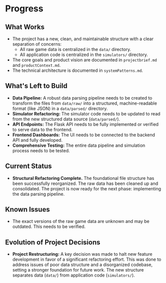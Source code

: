 # Progress

## What Works

- The project has a new, clean, and maintainable structure with a clear separation of concerns:
  - All raw game data is centralized in the `data/` directory.
  - All application code is centralized in the `simulators/` directory.
- The core goals and product vision are documented in `projectbrief.md` and `productContext.md`.
- The technical architecture is documented in `systemPatterns.md`.

## What's Left to Build

- **Data Pipeline:** A robust data parsing pipeline needs to be created to transform the files from `data/raw/` into a structured, machine-readable format (like JSON) in a `data/parsed/` directory.
- **Simulator Refactoring:** The simulator code needs to be updated to read from the new structured data source (`data/parsed/`).
- **API Endpoints:** The Flask API needs to be fully implemented or verified to serve data to the frontend.
- **Frontend Dashboards:** The UI needs to be connected to the backend API and fully developed.
- **Comprehensive Testing:** The entire data pipeline and simulation process needs to be tested.

## Current Status

- **Structural Refactoring Complete.** The foundational file structure has been successfully reorganized. The raw data has been cleaned up and consolidated. The project is now ready for the next phase: implementing the data parsing pipeline.

## Known Issues

- The exact versions of the raw game data are unknown and may be outdated. This needs to be verified.

## Evolution of Project Decisions

- **Project Restructuring:** A key decision was made to halt new feature development in favor of a significant refactoring effort. This was done to address issues of poor data structure and a disorganized codebase, setting a stronger foundation for future work. The new structure separates data (`data/`) from application code (`simulators/`).
